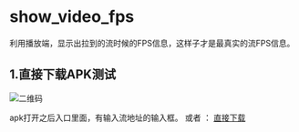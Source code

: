 # show_video_fps

利用播放端，显示出拉到的流时候的FPS信息，这样子才是最真实的流FPS信息。

## 1.直接下载APK测试 


![二维码](https://github.com/weizongwei5/show_video_fps/blob/master/otherfile/5d013a9ebe64352c7ab03f380961df11.png?raw=true)

apk打开之后入口里面，有输入流地址的输入框。 或者 ： [直接下载](https://github.com/weizongwei5/show_video_fps/raw/master/otherfile/release1.0.apk)
